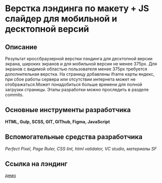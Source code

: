# Верстка лэндинга по макету + JS слайдер для мобильной и десктопной версий

## Описание

Результат кроссбраузерной верстки лэндинга для десктопной версии экрана, широких экранов и для мобильной версии не менее 375px. Для экранов с видимой областью пользователя менее 375px требуется дополнительная верстка. На страницу добавлены iframe карты яндекс, при сбое работы сервера или отсутствии интернета может не отображаться.Может понадобиться больше времени для полной загрузки страницы. Этапы разработки можно проследить в разделе commits.

## Основные инструменты разработчика

**HTML, Gulp, SCSS, GIT, GIThub, Figma, JavaScript**

## Вспомогательные средства разработчика

_Perfect Pixel, Page Ruler, CSS lint, html validator, VC studio, материалы SF_

## Ссылка на лэндинг
[демо](https://andrewmosh.github.io/landing-rep/)

